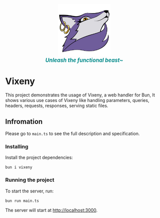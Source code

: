 
<p align="center">
  <img src="misc/logo.jpg" alt="Vixeny Logo" width="33%">
  <br>
  <b style="font-size:1.2em; font-style:italic; color:darkcyan;">Unleash the functional beast~</b>
</p>

# Vixeny 

This project demonstrates the usage of Vixeny, a web handler for Bun, It shows various use cases of Vixeny like handling parameters, queries, headers, requests, responses, serving static files.

## Infromation

Please go to `main.ts` to see the full description and specification.

### Installing


Install the project dependencies:

```
bun i vixeny
```

### Running the project

To start the server, run:

```
bun run main.ts
```

The server will start at [http://localhost:3000](http://localhost:3000).

